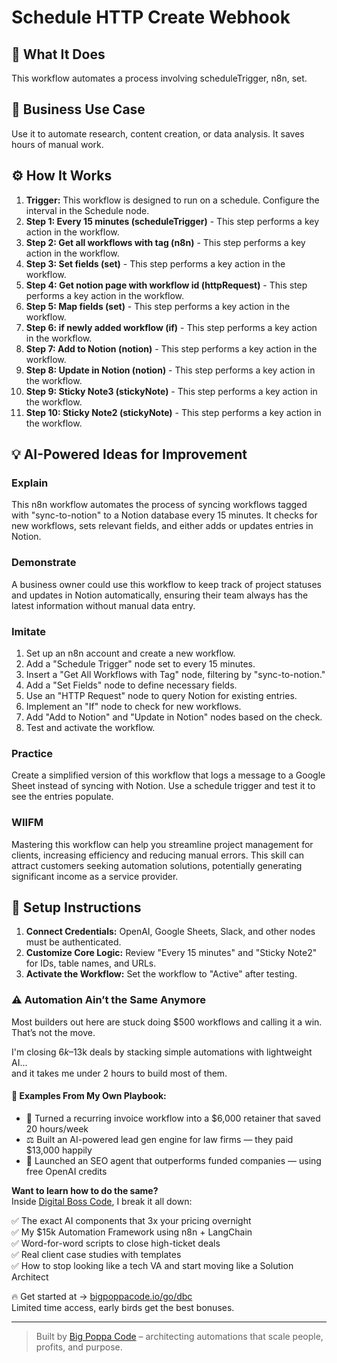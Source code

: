 # Schedule HTTP Create Webhook

## 🚀 What It Does
This workflow automates a process involving scheduleTrigger, n8n, set.

## 💼 Business Use Case
Use it to automate research, content creation, or data analysis. It saves hours of manual work.

## ⚙️ How It Works
1.  **Trigger:** This workflow is designed to run on a schedule. Configure the interval in the Schedule node.
2. **Step 1: Every 15 minutes (scheduleTrigger)** - This step performs a key action in the workflow.
3. **Step 2: Get all workflows with tag (n8n)** - This step performs a key action in the workflow.
4. **Step 3: Set fields (set)** - This step performs a key action in the workflow.
5. **Step 4: Get notion page with workflow id (httpRequest)** - This step performs a key action in the workflow.
6. **Step 5: Map fields (set)** - This step performs a key action in the workflow.
7. **Step 6: if newly added workflow (if)** - This step performs a key action in the workflow.
8. **Step 7: Add to Notion (notion)** - This step performs a key action in the workflow.
9. **Step 8: Update in Notion (notion)** - This step performs a key action in the workflow.
10. **Step 9: Sticky Note3 (stickyNote)** - This step performs a key action in the workflow.
11. **Step 10: Sticky Note2 (stickyNote)** - This step performs a key action in the workflow.

## 💡 AI-Powered Ideas for Improvement
### Explain
This n8n workflow automates the process of syncing workflows tagged with "sync-to-notion" to a Notion database every 15 minutes. It checks for new workflows, sets relevant fields, and either adds or updates entries in Notion.

### Demonstrate
A business owner could use this workflow to keep track of project statuses and updates in Notion automatically, ensuring their team always has the latest information without manual data entry.

### Imitate
1. Set up an n8n account and create a new workflow.
2. Add a "Schedule Trigger" node set to every 15 minutes.
3. Insert a "Get All Workflows with Tag" node, filtering by "sync-to-notion."
4. Add a "Set Fields" node to define necessary fields.
5. Use an "HTTP Request" node to query Notion for existing entries.
6. Implement an "If" node to check for new workflows.
7. Add "Add to Notion" and "Update in Notion" nodes based on the check.
8. Test and activate the workflow.

### Practice
Create a simplified version of this workflow that logs a message to a Google Sheet instead of syncing with Notion. Use a schedule trigger and test it to see the entries populate.

### WIIFM
Mastering this workflow can help you streamline project management for clients, increasing efficiency and reducing manual errors. This skill can attract customers seeking automation solutions, potentially generating significant income as a service provider.

## 🔧 Setup Instructions
1. **Connect Credentials:** OpenAI, Google Sheets, Slack, and other nodes must be authenticated.
2. **Customize Core Logic:** Review "Every 15 minutes" and "Sticky Note2" for IDs, table names, and URLs.
3. **Activate the Workflow:** Set the workflow to "Active" after testing.

### ⚠️ Automation Ain’t the Same Anymore

Most builders out here are stuck doing $500 workflows and calling it a win.  
That’s not the move.  

I'm closing $6k–$13k deals by stacking simple automations with lightweight AI...  
and it takes me under 2 hours to build most of them.

#### 🧠 Examples From My Own Playbook:
- 🔁 Turned a recurring invoice workflow into a $6,000 retainer that saved 20 hours/week  
- ⚖️ Built an AI-powered lead gen engine for law firms — they paid $13,000 happily  
- 🚀 Launched an SEO agent that outperforms funded companies — using free OpenAI credits  

**Want to learn how to do the same?**  
Inside [Digital Boss Code](https://bigpoppacode.io/go/dbc), I break it all down:

✅ The exact AI components that 3x your pricing overnight  
✅ My $15k Automation Framework using n8n + LangChain  
✅ Word-for-word scripts to close high-ticket deals  
✅ Real client case studies with templates  
✅ How to stop looking like a tech VA and start moving like a Solution Architect  

🔥 Get started at → [bigpoppacode.io/go/dbc](https://bigpoppacode.io/go/dbc)  
Limited time access, early birds get the best bonuses.

---
> Built by [Big Poppa Code](https://bigpoppacode.io) – architecting automations that scale people, profits, and purpose.
